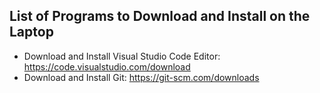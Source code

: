 ## **List of Programs to Download and Install on the Laptop** ##
- Download and Install Visual Studio Code Editor: https://code.visualstudio.com/download
- Download and Install Git: https://git-scm.com/downloads